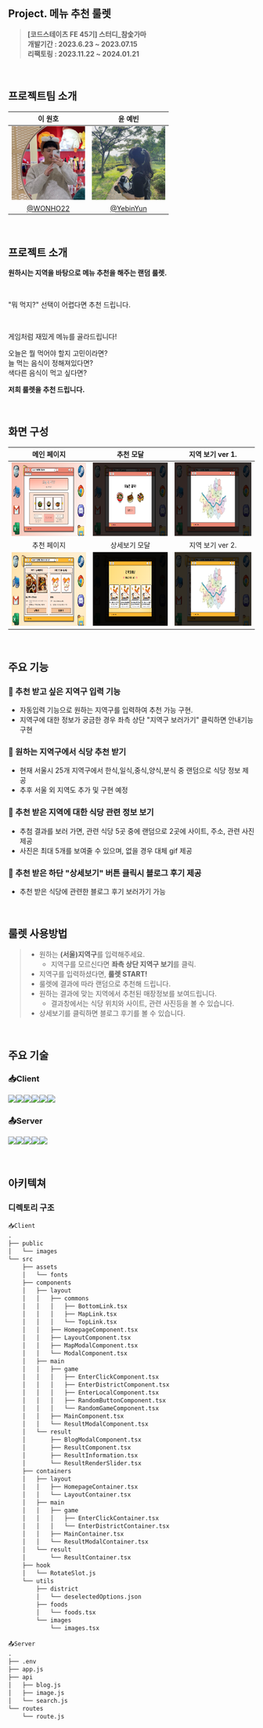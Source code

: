 <br>

## **Project. 메뉴 추천 룰렛**

> **[코드스테이츠 FE 45기] 스터디\_참숯가마**\
> **개발기간 : 2023.6.23 ~ 2023.07.15**\
> **리팩토링 : 2023.11.22 ~ 2024.01.21**

<br>

## 프로젝트팀 소개

| <center>이 원호</center>                                           | <center>윤 예빈</center>                                           |
| ------------------------------------------------------------------ | ------------------------------------------------------------------ |
| <img width="150px" height="150px" src = "client\public\images\Wonho.png"> | <img width="150px" height="150px" src = "client\public\images\Yebin.jpg"> |
| <center>[@WONHO22](https://github.com/W0N-H0)</center>             | <center>[@YebinYun](https://github.com/YebinYun)</center>          |

<br>

## 프로젝트 소개

**원하시는 지역을 바탕으로 메뉴 추천을 해주는 랜덤 룰렛.**

<br>

"뭐 먹지?" 선택이 어렵다면 추천 드립니다.

<br>

게임처럼 재밌게 메뉴를 골라드립니다!

오늘은 뭘 먹어야 할지 고민이라면?<br>
늘 먹는 음식이 정해져있다면?<br>
색다른 음식이 먹고 싶다면?<br>

**저희 룰렛을 추천 드립니다.**

<br>

## 화면 구성

| <center>메인 페이지</center>                                               | <center>추천 모달</center>                                             | <center>지역 보기 ver 1.</center>                                          |
| -------------------------------------------------------------------------- | ---------------------------------------------------------------------- | -------------------------------------------------------------------------- |
| <img width="300px" height="150px" src = "client\public\images\Main.png">          | <img width="300px" height="150px" src = "client\public\images\MainModal.png"> | <img width="300px" height="150px" src = "client\public\images\MapModalFirst.png"> |
| <center>추천 페이지</center>                                               | <center>상세보기 모달</center>                                         | <center>지역 보기 ver 2.</center>                                          |
| <img width="300px" height="150px" src = "client\public\images\Recomandation.png"> | <img width="300px" height="150px" src = "client\public\images\BlogModal.png"> | <img width="300px" height="150px" src = "client\public\images\MapModalSec.png">   |

<br>

## 주요 기능

### 🍚 추천 받고 싶은 지역구 입력 기능

- 자동입력 기능으로 원하는 지역구를 입력하여 추천 가능 구현.
- 지역구에 대한 정보가 궁금한 경우 좌측 상단 "지역구 보러가기" 클릭하면 안내기능 구현

### 🍚 원하는 지역구에서 식당 추천 받기

- 현재 서울시 25개 지역구에서 한식,일식,중식,양식,분식 중 랜덤으로 식당 정보 제공
- 추후 서울 외 지역도 추가 및 구현 예정

### 🍚 추천 받은 지역에 대한 식당 관련 정보 보기

- 추첨 결과를 보러 가면, 관련 식당 5곳 중에 랜덤으로 2곳에 사이트, 주소, 관련 사진 제공
- 사진은 최대 5개를 보여줄 수 있으며, 없을 경우 대체 gif 제공

### 🍚 추천 받은 하단 "상세보기" 버튼 클릭시 블로그 후기 제공

- 추천 받은 식당에 관련한 블로그 후기 보러가기 가능

<br>

## 룰렛 사용방법

> - 원하는 **(서울)지역구**를 입력해주세요.
>   - 지역구를 모르신다면 **좌측 상단 지역구 보기**를 클릭.
> - 지역구를 입력하셨다면, **룰렛 START!**
> - 룰렛에 결과에 따라 랜덤으로 추천해 드립니다.
> - 원하는 결과에 맞는 지역에서 추천된 매장정보를 보여드립니다.
>   - 결과창에서는 식당 위치와 사이트, 관련 사진등을 볼 수 있습니다.
> - 상세보기를 클릭하면 블로그 후기를 볼 수 있습니다.

<br>

## **주요 기술**

### 📥Client

<img src="https://img.shields.io/badge/typescript-3178C6?style=for-the-badge&logo=typescript&logoColor=white"/><img src="https://img.shields.io/badge/react-61DAFB?style=for-the-badge&logo=react&logoColor=white"/><img src="https://img.shields.io/badge/axios-5A29E4?style=for-the-badge&logo=axios&logoColor=white"/><img src="https://img.shields.io/badge/styledcomponents-DB7093?style=for-the-badge&logo=styledcomponents&logoColor=white"/><img src="https://img.shields.io/badge/reactrouter-CA4245?style=for-the-badge&logo=reactrouter&logoColor=white"/><img src="https://img.shields.io/badge/json-5A29E4?style=for-the-badge&logo=json&logoColor=white"/>


### 📤Server
<img src="https://img.shields.io/badge/javascript-F7DF1E?style=for-the-badge&logo=javascript&logoColor=white"/><img src="https://img.shields.io/badge/Node.js-339933?style=for-the-badge&logo=Node.js&logoColor=white"/><img src="https://img.shields.io/badge/express-000000?style=for-the-badge&logo=express&logoColor=white"/><img src="https://img.shields.io/badge/.env-ECD53F?style=for-the-badge&logo=.env&logoColor=white"/><img src="https://img.shields.io/badge/naver_api-03C75A?style=for-the-badge&logo=naver&logoColor=white"/>

<br>

## 아키텍쳐

### 디렉토리 구조
```
📥Client
.
├── public
│   └── images
└── src
    ├── assets
    │   └── fonts
    ├── components
    │   ├── layout
    │   │   ├── commons
    │   │   │   ├── BottomLink.tsx
    │   │   │   ├── MapLink.tsx
    │   │   │   └── TopLink.tsx
    │   │   ├── HomepageComponent.tsx
    │   │   ├── LayoutComponent.tsx
    │   │   ├── MapModalComponent.tsx
    │   │   └── ModalComponent.tsx
    │   ├── main
    │   │   ├── game
    │   │   │   ├── EnterClickComponent.tsx
    │   │   │   ├── EnterDistrictComponent.tsx
    │   │   │   ├── EnterLocalComponent.tsx
    │   │   │   ├── RandomButtonComponent.tsx
    │   │   │   └── RandomGameComponent.tsx
    │   │   ├── MainComponent.tsx
    │   │   └── ResultModalComponent.tsx
    │   └── result
    │       ├── BlogModalComponent.tsx
    │       ├── ResultComponent.tsx
    │       ├── ResultInformation.tsx
    │       └── ResultRenderSlider.tsx
    ├── containers
    │   ├── layout
    │   │   ├── HomepageContainer.tsx
    │   │   └── LayoutContainer.tsx
    │   ├── main
    │   │   ├── game
    │   │   │   ├── EnterClickContainer.tsx
    │   │   │   └── EnterDistrictContainer.tsx
    │   │   ├── MainContainer.tsx
    │   │   └── ResultModalContainer.tsx
    │   └── result
    │       └── ResultContainer.tsx
    ├── hook
    │   └── RotateSlot.js
    └── utils
        ├── district
        │   └── deselectedOptions.json
        ├── foods
        │   └── foods.tsx
        └── images
            └── images.tsx

📤Server
.
├── .env
├── app.js
├── api
│   ├── blog.js
│   ├── image.js
│   └── search.js
└── routes
    └── route.js
```
<br>
